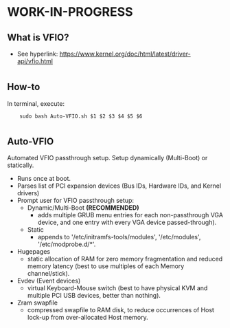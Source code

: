 # WORK-IN-PROGRESS
## What is VFIO?
* See hyperlink:  https://www.kernel.org/doc/html/latest/driver-api/vfio.html

#
## How-to
In terminal, execute:

        sudo bash Auto-VFIO.sh $1 $2 $3 $4 $5 $6
#
## Auto-VFIO
Automated VFIO passthrough setup. Setup dynamically (Multi-Boot) or statically.
* Runs once at boot.
* Parses list of PCI expansion devices (Bus IDs, Hardware IDs, and Kernel drivers)
* Prompt user for VFIO passthrough setup:
    * Dynamic/Multi-Boot    **(RECOMMENDED)**
        * adds multiple GRUB menu entries for each non-passthrough VGA device, and one entry with every VGA device passed-through).
    * Static
        * appends to '/etc/initramfs-tools/modules', '/etc/modules', '/etc/modprobe.d/*'.
* Hugepages
    * static allocation of RAM for zero memory fragmentation and reduced memory latency (best to use multiples of each Memory channel/stick).
* Evdev (Event devices)
    * virtual Keyboard-Mouse switch (best to have physical KVM and multiple PCI USB devices, better than nothing).
* Zram swapfile
    * compressed swapfile to RAM disk, to reduce occurrences of Host lock-up from over-allocated Host memory.
